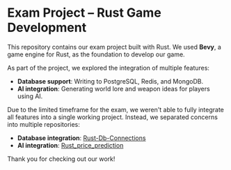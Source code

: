 # Exam Project – Rust Game Development

This repository contains our exam project built with Rust. We used **Bevy**, a game engine for Rust, as the foundation to develop our game.

As part of the project, we explored the integration of multiple features:
- **Database support**: Writing to PostgreSQL, Redis, and MongoDB.
- **AI integration**: Generating world lore and weapon ideas for players using AI.

Due to the limited timeframe for the exam, we weren't able to fully integrate all features into a single working project. Instead, we separated concerns into multiple repositories:

- **Database integration**: [Rust-Db-Connections](https://github.com/TofuBytes-Studies-Group/Rust-Db-Connections)
- **AI integration**: [Rust_price_prediction](https://github.com/TofuBytes-Studies-Group/Rust_price_prediction)

Thank you for checking out our work!
